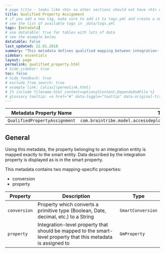 ```yaml
---
# page title - looks like <h1> so other sections should not have <h1> or single-hash headings
title: Qualified Property Assignment
# if you add a new tag, make sure to add it to tags.yml and create a new page in pages/tags
# see the list of available tags in _data/tags.yml
tags: [metadata]
# use datatable: true for tables with lots of data
# see the example below
datatable: false
last_updated: 22.01.2018
summary: "This metadata defines qualified mapping between integration- and smart-level properties."
sidebar: essentials
layout: page
permalink: qualified_property.html
# hide_sidebar: true
toc: false
# hide_feedback: true
# exclude_from_search: true
# example link: [alias](permalink.html)
# {% include filename.html content=optionalContent,DependsOnAFile %}
# glossary tooltip: <a href="#" data-toggle="tooltip" data-original-title="{{site.data.glossary.entity_type}}">entity types</a>
---
```


Metadata Property Name  | Type Signature  
------- | -----------
`QualifiedPropertyAssignment` | `com.braintribe.model.accessdeployment.smart.meta.QualifiedPropertyAssignment`

## General
Using this metadata, the property belonging to an integration entity is mapped exactly to the smart entity. Data described by the integration property is displayed as is in the smart property.

This metadata contains two mapping-specific properties:
* conversion
* property

Property | Description | Type
------| --------- | -------
`conversion` | Property which converts a primitive type (Boolean, Date, decimal, etc.) to a String | `SmartConversion`
`property` | Integration-level property that should be mapped to the smart-level property that this metadata is assigned to	 | `GmProperty`
